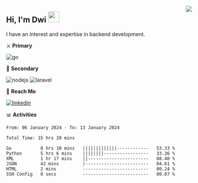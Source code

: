 [<img src="https://komarev.com/ghpvc/?username=masred&color=green&style=flat-square&label=Profile+Views" align="right">](github.com/masred)

## Hi, I'm Dwi <img src="https://raw.githubusercontent.com/MartinHeinz/MartinHeinz/master/wave.gif" width="30px">

I have an interest and expertise in backend development.

⚔️ **Primary**

![go](https://img.shields.io/badge/---?logo=go&label=Golang&style=social)

🔪 **Secondary**

![nodejs](https://img.shields.io/badge/---?logo=node.js&label=Node.js&style=social&logoColor=green)
![laravel](https://img.shields.io/badge/---?logo=laravel&label=Laravel&style=social)

🔗 **Reach Me**

[![linkedin](https://img.shields.io/badge/---?logo=linkedin&label=LinkedIn&style=social)](https://linkedin.com/in/dwifitriyanto)

📊 **Activities**

<!--START_SECTION:waka-->

```all_time
From: 06 January 2024 - To: 13 January 2024

Total Time: 15 hrs 20 mins

Go           8 hrs 10 mins   |||||||||||||------------   53.33 %
Python       5 hrs 6 mins    ||||||||-----------------   33.36 %
XML          1 hr 17 mins    ||-----------------------   08.40 %
JSON         42 mins         |------------------------   04.61 %
HTML         2 mins          -------------------------   00.24 %
SSH Config   0 secs          -------------------------   00.07 %
```

<!--END_SECTION:waka-->
